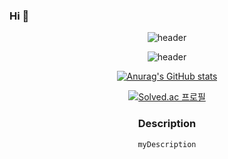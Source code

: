 ### Hi 👋

<!--
**chanmin0905/chanmin0905** is a ✨ _special_ ✨ repository because its `README.md` (this file) appears on your GitHub profile.

Here are some ideas to get you started:

- 🔭 I’m currently working on ...
- 🌱 I’m currently learning ...
- 👯 I’m looking to collaborate on ...
- 🤔 I’m looking for help with ...
- 💬 Ask me about ...
- 📫 How to reach me: ...
- 😄 Pronouns: ...
- ⚡ Fun fact: ...
-->
  <div align=center>

![header](https://capsule-render.vercel.app/api?type=Soft&color=auto&height=100&section=header&text=좋아요는%20사랑입니다&fontSize=50)

![header](https://capsule-render.vercel.app/api?type=Waving&color=679052&height=400&section=header&text=ChanMin%20Jeon&desc=Thank%20you%20for%20comming&animation=blink&descAlign=80&descAlignY=20&fontSize=100&fontColor=FFFFFF)

[![Anurag's GitHub stats](https://github-readme-stats.vercel.app/api?username=chanmin0905&show_icons=true&theme=gotham)](https://github.com/chanmin0905/github-readme-stats)

[![Solved.ac
프로필](http://mazassumnida.wtf/api/v2/generate_badge?boj=jcm0905)](https://solved.ac/jcm0905)

### Description

```plain text
myDescription
```

</div>
